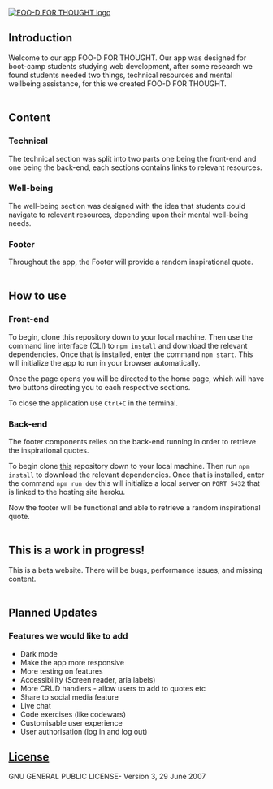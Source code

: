 <a href="#"><img alt="FOO-D FOR THOUGHT logo" src="https://i.imgur.com/FRqvO8t.png" height="auto"></a>


## Introduction

Welcome to our app FOO-D FOR THOUGHT. Our app was designed for boot-camp students studying web development, after some research we found students needed two things, technical resources and mental wellbeing assistance, for this we created FOO-D FOR THOUGHT. 
<br><br>
## Content


### Technical
The technical section was split into two parts one being the front-end and one being the back-end, each sections contains links to relevant resources.  

### Well-being
The well-being section was designed with the idea that students could navigate to relevant resources, depending upon their mental well-being needs.

### Footer
Throughout the app, the Footer will provide a random inspirational quote.
<br><br>
## How to use

### Front-end

To begin, clone this repository down to your local machine. Then use the command line interface (CLI) to ```npm install``` and download the relevant dependencies. Once that is installed, enter the command ```npm start```. This will initialize the app to run in your browser automatically.  

Once the page opens you will be directed to the home page, which will have two buttons directing you to each respective sections.

To close the application use ```Ctrl+C``` in the terminal.

### Back-end

The footer components relies on the back-end running in order to retrieve the inspirational quotes.

To begin clone [this](https://github.com/SchoolOfCode/w9_backend-project-neemo-ryan-harry-mino) repository down to your local machine. Then run ```npm install``` to download the relevant dependencies. Once that is installed, enter the command ```npm run dev``` this will initialize a local server on ```PORT 5432``` that is linked to the hosting site heroku.

Now the footer will be functional and able to retrieve a random inspirational quote.
<br><br>
## This is a work in progress!

This is a beta website. There will be bugs, performance issues, and missing content.
<br><br>
## Planned Updates


### Features we would like to add

- Dark mode
- Make the app more responsive
- More testing on features
- Accessibility (Screen reader, aria labels)
- More CRUD handlers - allow users to add to quotes etc
- Share to social media feature
- Live chat
- Code exercises (like codewars)
- Customisable user experience
- User authorisation (log in and log out)

## [License](https://github.com/SchoolOfCode/w9_frontend-project-neemo-ryan-harry-mino/blob/main/LICENSE)
GNU GENERAL PUBLIC LICENSE- Version 3, 29 June 2007
